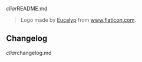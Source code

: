 <include>$cliar$README.md</include>

>   Logo made by [Eucalyp](https://www.flaticon.com/authors/eucalyp) from www.flaticon.com.

## Changelog

<include sethead="3">$cliar$changelog.md</include>
